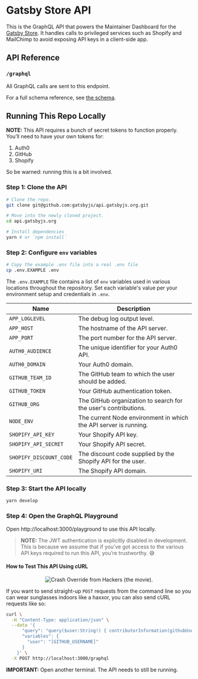 # Gatsby Store API

This is the GraphQL API that powers the Maintainer Dashboard for the [Gatsby Store](https://store.gatsbyjs.org). It handles calls to privileged services such as Shopify and MailChimp to avoid exposing API keys in a client-side app.

## API Reference

### `/graphql`

All GraphQL calls are sent to this endpoint.

For a full schema reference, see [the schema](./src/graphql/schema.graphql).

## Running This Repo Locally

**NOTE:** This API requires a bunch of secret tokens to function properly. You’ll need to have your own tokens for:

1. Auth0
2. GitHub
3. Shopify

So be warned: running this is a bit involved.

### Step 1: Clone the API

```bash
# Clone the repo.
git clone git@github.com:gatsbyjs/api.gatsbyjs.org.git

# Move into the newly cloned project.
cd api.gatsbyjs.org

# Install dependencies
yarn # or `npm install`
```

### Step 2: Configure `env` variables

```bash
# Copy the example .env file into a real .env file
cp .env.EXAMPLE .env
```

The `.env.EXAMPLE` file contains a list of `env` variables used in various locations throughout the repository. Set each variable's value per your environment setup and credentials in `.env`.

| Name                    | Description                                                      |
| ----------------------- | ---------------------------------------------------------------- |
| `APP_LOGLEVEL`          | The debug log output level.                                      |
| `APP_HOST`              | The hostname of the API server.                                  |
| `APP_PORT`              | The port number for the API server.                              |
| `AUTH0_AUDIENCE`        | The unique identifier for your Auth0 API.                        |
| `AUTH0_DOMAIN`          | Your Auth0 domain.                                               |
| `GITHUB_TEAM_ID`        | The GitHub team to which the user should be added.               |
| `GITHUB_TOKEN`          | Your GitHub authentication token.                                |
| `GITHUB_ORG`            | The GitHub organization to search for the user's contributions.  |
| `NODE_ENV`              | The current Node environment in which the API server is running. |
| `SHOPIFY_API_KEY`       | Your Shopify API key.                                            |
| `SHOPIFY_API_SECRET`    | Your Shopify API secret.                                         |
| `SHOPIFY_DISCOUNT_CODE` | The discount code supplied by the Shopify API for the user.      |
| `SHOPIFY_URI`           | The Shopify API domain.                                          |

### Step 3: Start the API locally

```bash
yarn develop
```

### Step 4: Open the GraphQL Playground

Open http://localhost:3000/playground to use this API locally.

> **NOTE:** The JWT authentication is explicitly disabled in development. This is because we assume that if you’ve got access to the various API keys required to run this API, you’re trustworthy. 😅

#### How to Test This API Using cURL

<p align="center">
  <img 
    src="https://media.giphy.com/media/Q2W4hziDOyzu0/giphy.gif"
    alt="Crash Override from Hackers (the movie)."
  />
</p>

If you want to send straight-up `POST` requests from the command line so you can wear sunglasses indoors like a haxxor, you can also send cURL requests like so:

```bash
curl \
  -H "Content-Type: application/json" \
  --data '{
      "query": "query($user:String!) { contributorInformation(githubUsername:$user) { totalContributions } }",
      "variables": {
        "user": "[GITHUB_USERNAME]"
      }
    }' \
  -X POST http://localhost:3000/graphql
```

**IMPORTANT:** Open another terminal. The API needs to still be running.
